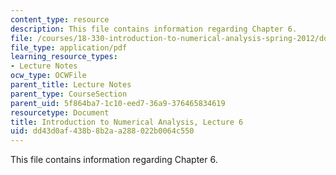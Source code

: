 ```yaml
---
content_type: resource
description: This file contains information regarding Chapter 6.
file: /courses/18-330-introduction-to-numerical-analysis-spring-2012/dd43d0af438b8b2aa288022b0064c550_MIT18_330S12_Chapter6.pdf
file_type: application/pdf
learning_resource_types:
- Lecture Notes
ocw_type: OCWFile
parent_title: Lecture Notes
parent_type: CourseSection
parent_uid: 5f864ba7-1c10-eed7-36a9-376465834619
resourcetype: Document
title: Introduction to Numerical Analysis, Lecture 6
uid: dd43d0af-438b-8b2a-a288-022b0064c550
---
```

This file contains information regarding Chapter 6.

